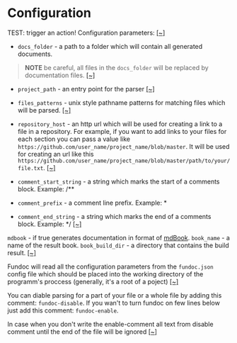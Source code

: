 # Configuration

TEST: trigger an action!
Configuration parameters:
[[~]](https://github.com/daynin/fundoc/blob/master/src/config.rs#L9-L12)

- `docs_folder` - a path to a folder which will contain all generated documents.

> **NOTE** be careful, all files in the `docs_folder` will be replaced by documentation files.
[[~]](https://github.com/daynin/fundoc/blob/master/src/config.rs#L17-L21)

- `project_path` - an entry point for the parser
[[~]](https://github.com/daynin/fundoc/blob/master/src/config.rs#L25-L27)

- `files_patterns` - unix style pathname patterns for matching files which will be parsed.
[[~]](https://github.com/daynin/fundoc/blob/master/src/config.rs#L31-L33)

- `repository_host` - an http url which will be used for creating a link to a file in a
repository. For example, if you want to add links to your files for each section you can pass
a value like `https://github.com/user_name/project_name/blob/master`. It will be used for
creating an url like this
`https://github.com/user_name/project_name/blob/master/path/to/your/file.txt`.
[[~]](https://github.com/daynin/fundoc/blob/master/src/config.rs#L37-L43)

- `comment_start_string` - a string which marks the start of a comments block. Example: &#47;\*\*
- `comment_prefix` - a comment line prefix. Example: \*
- `comment_end_string` - a string which marks the end of a comments block. Example: \*&#47;
[[~]](https://github.com/daynin/fundoc/blob/master/src/config.rs#L47-L51)

`mdbook` - if true generates documentation in format of [mdBook](https://rust-lang.github.io/mdBook/index.html).
`book_name` - a name of the result book.
`book_build_dir` - a directory that contains the build result.
[[~]](https://github.com/daynin/fundoc/blob/master/src/config.rs#L57-L61)

Fundoc will read all the configuration parameters from the `fundoc.json` config file
which should be placed into the working directory of the programm's proccess (generally, it's a root of a
poject)
[[~]](https://github.com/daynin/fundoc/blob/master/src/config.rs#L69-L73)

You can diable parsing for a part of your file or a whole file by adding this comment: `fundoc-disable`.
If you wan't to turn fundoc on few lines below just add this comment: `fundoc-enable`.

In case when you don't write the enable-comment all text from disable comment until the end of
the file will be ignored
[[~]](https://github.com/daynin/fundoc/blob/master/src/parser.rs#L69-L75)
